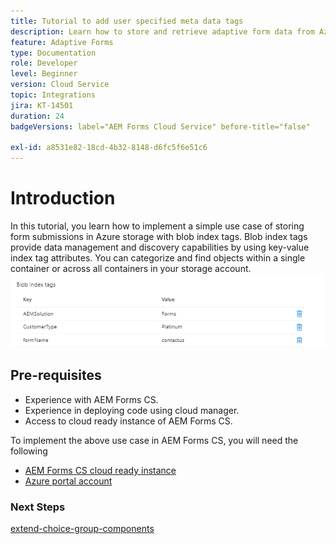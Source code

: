 ```yaml
---
title: Tutorial to add user specified meta data tags
description: Learn how to store and retrieve adaptive form data from Azure storage account.
feature: Adaptive Forms
type: Documentation
role: Developer
level: Beginner
version: Cloud Service
topic: Integrations
jira: KT-14501
duration: 24
badgeVersions: label="AEM Forms Cloud Service" before-title="false"

exl-id: a8531e82-18cd-4b32-8148-d6fc5f6e51c6
---
```

# Introduction

In this tutorial, you learn how to implement a simple use case of storing form submissions in Azure storage with blob index tags. Blob index tags provide data management and discovery capabilities by using key-value index tag attributes. You can categorize and find objects within a single container or across all containers in your storage account.
![blob-index-tags](assets/blob-with-index-tags.png)

## Pre-requisites

* Experience with AEM Forms CS.
* Experience in deploying code using cloud manager.
* Access to cloud ready instance of AEM Forms CS.

To implement the above use case in AEM Forms CS, you will need the following

* [AEM Forms CS cloud ready instance](https://experienceleague.adobe.com/docs/experience-manager-learn/cloud-service/forms/developing-for-cloud-service/intellij-and-aem-sync.html?lang=en#set-up-aem-author-instance)
* [Azure portal account](https://portal.azure.com/)


### Next Steps

[extend-choice-group-components](./extend-choice-group-components.md)
